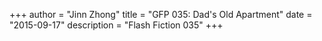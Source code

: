 +++
author = "Jinn Zhong"
title = "GFP 035: Dad's Old Apartment"
date = "2015-09-17"
description = "Flash Fiction 035"
+++
